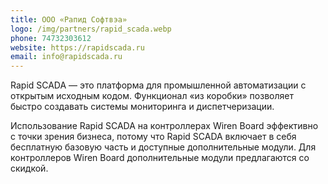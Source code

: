 ```yaml
---
title: ООО «Рапид Софтвэа»
logo: /img/partners/rapid_scada.webp
phone: 74732303612
website: https://rapidscada.ru
email: info@rapidscada.ru
---
```


Rapid SCADA — это платформа для промышленной автоматизации с открытым исходным кодом. Функционал «из коробки» позволяет быстро создавать системы мониторинга и диспетчеризации.


Использование Rapid SCADA на контроллерах Wiren Board эффективно с точки зрения бизнеса, потому что Rapid SCADA включает в себя бесплатную базовую часть и доступные дополнительные модули. Для контроллеров Wiren Board дополнительные модули предлагаются со скидкой.
